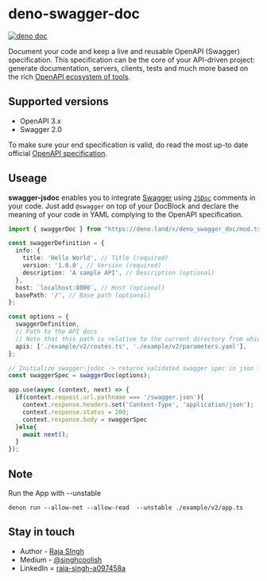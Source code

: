 # deno-swagger-doc

[![deno doc](https://doc.deno.land/badge.svg)](https://doc.deno.land/https/deno.land/x/deno_swagger_doc/mod.ts)

Document your code and keep a live and reusable OpenAPI (Swagger) specification. This specification can be the core of your API-driven project: generate
documentation, servers, clients, tests and much more based on the rich [OpenAPI ecosystem of tools](http://swagger.io/).

## Supported versions

- OpenAPI 3.x
- Swagger 2.0

To make sure your end specification is valid, do read the most up-to date official [OpenAPI specification](https://github.com/OAI/OpenAPI-Specification).

## Useage

**swagger-jsdoc** enables you to integrate [Swagger](http://swagger.io)
using [`JSDoc`](https://jsdoc.app/) comments in your code. Just add `@swagger` on top of your DocBlock and declare the meaning of your code in YAML complying to the OpenAPI specification.

```ts
import { swaggerDoc } from "https://deno.land/x/deno_swagger_doc/mod.ts";

const swaggerDefinition = {
  info: {
    title: 'Hello World', // Title (required)
    version: '1.0.0', // Version (required)
    description: 'A sample API', // Description (optional)
  },
  host: `localhost:8000`, // Host (optional)
  basePath: '/', // Base path (optional)
};

const options = {
  swaggerDefinition,
  // Path to the API docs
  // Note that this path is relative to the current directory from which the Node.js is ran, not the application itself.
  apis: ['./example/v2/routes.ts', './example/v2/parameters.yaml'],
};

// Initialize swagger-jsdoc -> returns validated swagger spec in json format
const swaggerSpec = swaggerDoc(options);

app.use(async (context, next) => {
  if(context.request.url.pathname === '/swagger.json'){
    context.response.headers.set('Content-Type', 'application/json');
    context.response.status = 200;
    context.response.body = swaggerSpec
  }else{
    await next();
  } 
});
```
## Note

Run the App with --unstable

`denon run --allow-net --allow-read  --unstable ./example/v2/app.ts`

## Stay in touch

* Author - [Raja SIngh](https://www.linkedin.com/in/raja-singh-a097458a/)
* Medium - [@singhcoolish](https://medium.com/@singhcoolish)
* LinkedIn = [raja-singh-a097458a](https://www.linkedin.com/in/raja-singh-a097458a/)

